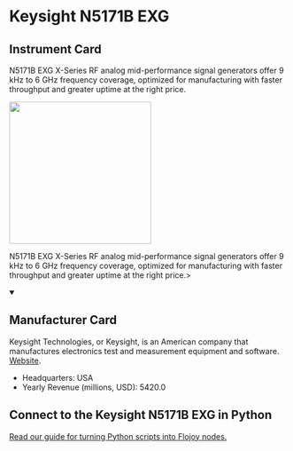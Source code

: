 
# Keysight N5171B EXG

## Instrument Card

<div className="flex">

<div>

N5171B EXG X-Series RF analog mid-performance signal generators offer 9 kHz to 6 GHz frequency coverage, optimized for manufacturing with faster throughput and greater uptime at the right price.

</div>

<img width="256" src="https://v5.airtableusercontent.com/v1/19/19/1691539200000/YdLnfSx6nQapbljErk8JIw/KbFaWOTHnqKlgjnaUUS87xoqM0jPh73OuLQqLiOKfCvG2b91XLK1LU0-wmCxMcOGPEl5XB8Y7fVORi4cjykxCFYvoaau2eQNd0oTv7e8EoA/HpPrkmpjUv7xZoOF8xFyFO-i_9ttSuJSCFQMmPhFOKs"/>

</div>

N5171B EXG X-Series RF analog mid-performance signal generators offer 9 kHz to 6 GHz frequency coverage, optimized for manufacturing with faster throughput and greater uptime at the right price.>

<details open>
<summary><h2>Manufacturer Card</h2></summary>

Keysight Technologies, or Keysight, is an American company that manufactures electronics test and measurement equipment and software. <a href="https://www.keysight.com/us/en/home.html">Website</a>.

<ul>
  <li>Headquarters: USA</li>
  <li>Yearly Revenue (millions, USD): 5420.0</li>
</ul>
</details>

## Connect to the Keysight N5171B EXG in Python

[Read our guide for turning Python scripts into Flojoy nodes.](https://docs.flojoy.ai/custom-nodes/creating-custom-node/)


